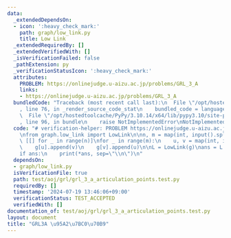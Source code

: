 ```yaml
---
data:
  _extendedDependsOn:
  - icon: ':heavy_check_mark:'
    path: graph/low_link.py
    title: Low Link
  _extendedRequiredBy: []
  _extendedVerifiedWith: []
  _isVerificationFailed: false
  _pathExtension: py
  _verificationStatusIcon: ':heavy_check_mark:'
  attributes:
    PROBLEM: https://onlinejudge.u-aizu.ac.jp/problems/GRL_3_A
    links:
    - https://onlinejudge.u-aizu.ac.jp/problems/GRL_3_A
  bundledCode: "Traceback (most recent call last):\n  File \"/opt/hostedtoolcache/PyPy/3.10.14/x64/lib/pypy3.10/site-packages/onlinejudge_verify/documentation/build.py\"\
    , line 76, in _render_source_code_stat\n    bundled_code = language.bundle(\n\
    \  File \"/opt/hostedtoolcache/PyPy/3.10.14/x64/lib/pypy3.10/site-packages/onlinejudge_verify/languages/python.py\"\
    , line 96, in bundle\n    raise NotImplementedError\nNotImplementedError\n"
  code: "# verification-helper: PROBLEM https://onlinejudge.u-aizu.ac.jp/problems/GRL_3_A\n\
    \nfrom graph.low_link import LowLink\n\nn, m = map(int, input().split())\ng =\
    \ [[] for _ in range(n)]\nfor _ in range(m):\n    u, v = map(int, input().split())\n\
    \    g[u].append(v)\n    g[v].append(u)\n\nL = LowLink(g)\nans = L.get_articulation()\n\
    if ans:\n    print(*ans, sep=\"\\n\")\n"
  dependsOn:
  - graph/low_link.py
  isVerificationFile: true
  path: test/aoj/grl/grl_3_a_articulation_points.test.py
  requiredBy: []
  timestamp: '2024-07-19 13:46:06+09:00'
  verificationStatus: TEST_ACCEPTED
  verifiedWith: []
documentation_of: test/aoj/grl/grl_3_a_articulation_points.test.py
layout: document
title: "GRL3A \u95A2\u7BC0\u70B9"
---
```


